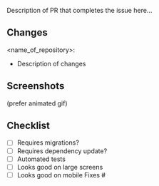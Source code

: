 Description of PR that completes the issue here...
## Changes
<name_of_repository>:
- Description of changes
## Screenshots
(prefer animated gif)
## Checklist
- [ ] Requires migrations?
- [ ] Requires dependency update?
- [ ] Automated tests
- [ ] Looks good on large screens
- [ ] Looks good on mobile
Fixes #
